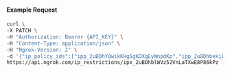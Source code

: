 <!-- Code generated for API Clients. DO NOT EDIT. -->

#### Example Request

```bash
curl \
-X PATCH \
-H "Authorization: Bearer {API_KEY}" \
-H "Content-Type: application/json" \
-H "Ngrok-Version: 2" \
-d '{"ip_policy_ids":["ipp_2uBDhYOwikKHg5gKDXgEyWnpdKp","ipp_2uBDhbekiBn7CxRoaD7nu6TgGG0"]}' \
https://api.ngrok.com/ip_restrictions/ipx_2uBDhblWVz52VnLaTXwE8P86kPz
```

